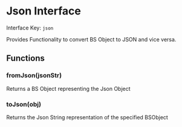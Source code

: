 # Json Interface

Interface Key: `json`

Provides Functionality to convert BS Object to JSON and vice versa.

## Functions

### fromJson(jsonStr)
Returns a BS Object representing the Json Object

### toJson(obj)
Returns the Json String representation of the specified BSObject

